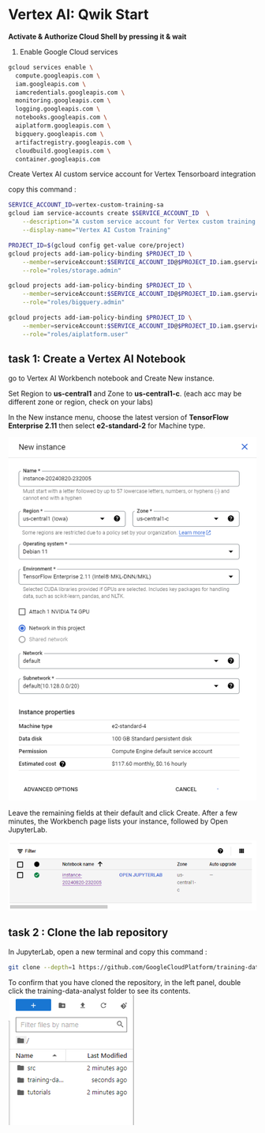 

#  Vertex AI: Qwik Start #

**Activate & Authorize Cloud Shell by pressing it & wait**
1. Enable Google Cloud services
   
```bash
gcloud services enable \
  compute.googleapis.com \
  iam.googleapis.com \
  iamcredentials.googleapis.com \
  monitoring.googleapis.com \
  logging.googleapis.com \
  notebooks.googleapis.com \
  aiplatform.googleapis.com \
  bigquery.googleapis.com \
  artifactregistry.googleapis.com \
  cloudbuild.googleapis.com \
  container.googleapis.com
```

Create Vertex AI custom service account for Vertex Tensorboard integration

copy this command :

```bash
SERVICE_ACCOUNT_ID=vertex-custom-training-sa
gcloud iam service-accounts create $SERVICE_ACCOUNT_ID  \
    --description="A custom service account for Vertex custom training with Tensorboard" \
    --display-name="Vertex AI Custom Training"
```
```bash
PROJECT_ID=$(gcloud config get-value core/project)
gcloud projects add-iam-policy-binding $PROJECT_ID \
    --member=serviceAccount:$SERVICE_ACCOUNT_ID@$PROJECT_ID.iam.gserviceaccount.com \
    --role="roles/storage.admin"
```
```bash
gcloud projects add-iam-policy-binding $PROJECT_ID \
    --member=serviceAccount:$SERVICE_ACCOUNT_ID@$PROJECT_ID.iam.gserviceaccount.com \
    --role="roles/bigquery.admin"
```
```bash
gcloud projects add-iam-policy-binding $PROJECT_ID \
    --member=serviceAccount:$SERVICE_ACCOUNT_ID@$PROJECT_ID.iam.gserviceaccount.com \
    --role="roles/aiplatform.user"
```


## task 1: Create a Vertex AI Notebook ##

go to Vertex AI Workbench notebook and Create New instance.

Set Region to **us-central1** and Zone to **us-central1-c**. (each acc may be different zone or region, check on your labs)

In the New instance menu, choose the latest version of **TensorFlow Enterprise 2.11** then select **e2-standard-2** for Machine type.

![img](asset/newInstanceSetting.png)


Leave the remaining fields at their default and click Create.
After a few minutes, the Workbench page lists your instance, followed by Open JupyterLab.

![img](asset/newInstance.png)



## task 2 : Clone the lab repository ##

In JupyterLab, open a new terminal and copy this command :
```bash
git clone --depth=1 https://github.com/GoogleCloudPlatform/training-data-analyst
```
To confirm that you have cloned the repository, in the left panel, double click the training-data-analyst folder to see its contents.
![img](asset/jupyterPanel.png)

